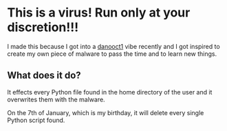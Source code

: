 # This is a virus! Run only at your discretion!!!

I made this because I got into a [danooct1](https://www.youtube.com/@danooct1) vibe recently and I got inspired to create my own piece of malware to pass the time and to learn new things.

## What does it do?

It effects every Python file found in the home directory of the user and it overwrites them with the malware.

On the 7th of January, which is my birthday, it will delete every single Python script found.
